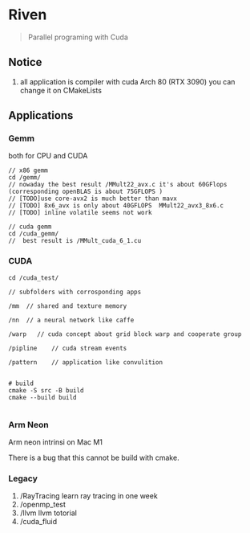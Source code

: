 # Riven 

> Parallel programing with Cuda

## Notice

1. all application is compiler with cuda Arch 80 (RTX 3090) you can change it on CMakeLists

## Applications
### Gemm

both for CPU and CUDA

```
// x86 gemm
cd /gemm/
// nowaday the best result /MMult22_avx.c it's about 60GFlops (corresponding openBLAS is about 75GFLOPS )
// [TODO]use core-avx2 is much better than mavx
// [TODO] 8x6_avx is only about 40GFLOPS  MMult22_avx3_8x6.c
// [TODO] inline volatile seems not work

// cuda gemm
cd /cuda_gemm/
//  best result is /MMult_cuda_6_1.cu 

```


### CUDA
```
cd /cuda_test/

// subfolders with corrosponding apps

/mm  // shared and texture memory

/nn  // a neural network like caffe

/warp   // cuda concept about grid block warp and cooperate group

/pipline    // cuda stream events 

/pattern    // application like convulition


# build
cmake -S src -B build
cmake --build build


```

### Arm Neon

Arm neon  intrinsi on Mac M1

There is a bug that this cannot be build with cmake.


### Legacy

1. /RayTracing learn ray tracing in one week
2. /openmp_test 
3. /llvm llvm totorial
3. /cuda_fluid 